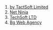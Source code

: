 1. [by TactSoft Limited](https://www.youtube.com/playlist?list=PL1AL6gEQcOo-lotgLpqaaliobd-x-W5Hu)
2. [Net Ninja](https://www.youtube.com/@NetNinja/playlists)
3. [TechSoft LTD ](http://youtube.com/@tactsoftltd/playlists)
4. [Bg Web Agency](https://www.youtube.com/@bgwebagency/streams)